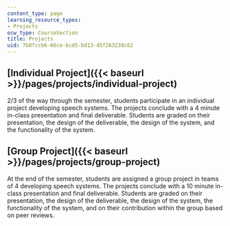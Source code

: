 ```yaml
---
content_type: page
learning_resource_types:
- Projects
ocw_type: CourseSection
title: Projects
uid: 7b8fccb6-66ce-bcd5-bd13-45f263238c62
---
```


[Individual Project]({{< baseurl >}}/pages/projects/individual-project)
-----------------------------------------------------------------------

2/3 of the way through the semester, students participate in an individual project developing speech systems. The projects conclude with a 4 minute in-class presentation and final deliverable. Students are graded on their presentation, the design of the deliverable, the design of the system, and the functionality of the system.

[Group Project]({{< baseurl >}}/pages/projects/group-project)
-------------------------------------------------------------

At the end of the semester, students are assigned a group project in teams of 4 developing speech systems. The projects conclude with a 10 minute in-class presentation and final deliverable. Students are graded on their presentation, the design of the deliverable, the design of the system, the functionality of the system, and on their contribution within the group based on peer reviews.
